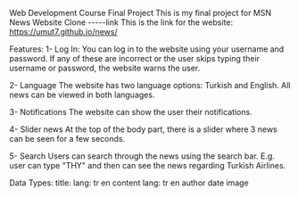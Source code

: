 Web Development Course Final Project
This is my final project for MSN News Website Clone
-----link
This is the link for the website: https://umut7.github.io/news/

Features:
1- Log In:
You can log in to the website using your username and password. If any of these are incorrect or the user skips typing their username or password, the website warns the user.

2- Language
The website has two language options: Turkish and English. All news can be viewed in both languages.

3- Notifications
 The website can show the user their notifications.

 4- Slider news
  At the top of the body part, there is a slider where 3 news can be seen for a few seconds.

  5- Search
   Users can search through the news using the search bar. E.g. user can type "THY" and then can see the news regarding Turkish Airlines.

Data Types:
title:
  lang:
    tr
    en
content
  lang:
    tr
    en
author
date
image
